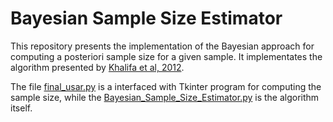 # Bayesian Sample Size Estimator

This repository presents the implementation of the Bayesian approach for computing a posteriori sample size for a given sample. 
It implementates the algorithm presented by [Khalifa et al, 2012](https://doi.org/10.1016/j.jlp.2011.08.001).

The file [final_usar.py](https://github.com/iagolemos1/Bayesian_sample_size_estimator/blob/master/final_usar.py) is a interfaced with Tkinter program for
computing the sample size, while the [Bayesian_Sample_Size_Estimator.py](https://github.com/iagolemos1/Bayesian_sample_size_estimator/blob/master/Bayesian_Sample_Size_Estimator.py)
is the algorithm itself. 

